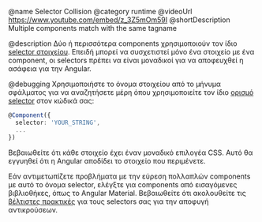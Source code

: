 @name Selector Collision
@category runtime
@videoUrl https://www.youtube.com/embed/z_3Z5mOm59I
@shortDescription Multiple components match with the same tagname

@description
Δύο ή περισσότερα components χρησιμοποιούν τον ίδιο [selector στοιχείου](guide/component-overview#specifying-a-components-css-selector). Επειδή μπορεί να συσχετιστεί μόνο ένα στοιχείο με ένα component, οι selectors πρέπει να είναι μοναδικοί για να αποφευχθεί η ασάφεια για την Angular.

@debugging
Χρησιμοποιήστε το όνομα στοιχείου από το μήνυμα σφάλματος για να αναζητήσετε μέρη όπου χρησιμοποιείτε τον ίδιο [ορισμό selector](guide/architecture-components) στον κώδικά σας:

```typescript
@Component({
  selector: 'YOUR_STRING',
  ...
})
```

Βεβαιωθείτε ότι κάθε στοιχείο έχει έναν μοναδικό επιλογέα CSS. Αυτό θα εγγυηθεί ότι η Angular αποδίδει το στοιχείο που περιμένετε.

Εάν αντιμετωπίζετε προβλήματα με την εύρεση πολλαπλών components με αυτό το όνομα selector, ελέγξτε για components από εισαγόμενες βιβλιοθήκες, όπως το Angular Material. Βεβαιωθείτε ότι ακολουθείτε τις [βέλτιστες πρακτικές](guide/styleguide#component-selectors) για τους selectors σας για την αποφυγή αντικρούσεων.
